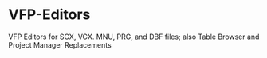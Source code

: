 # VFP-Editors
VFP Editors for SCX, VCX. MNU, PRG, and DBF files; also Table Browser and Project Manager Replacements

